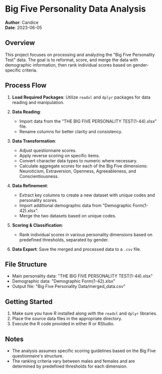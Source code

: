 # Big Five Personality Data Analysis

**Author**: Candice  
**Date**: 2023-06-05

## Overview

This project focuses on processing and analyzing the "Big Five Personality Test" data. The goal is to reformat, score, and merge the data with demographic information, then rank individual scores based on gender-specific criteria.

## Process Flow

1. **Load Required Packages**: Utilize `readxl` and `dplyr` packages for data reading and manipulation.

2. **Data Reading**:
    - Import data from the "THE BIG FIVE PERSONALITY TEST(1-44).xlsx" file.
    - Rename columns for better clarity and consistency.

3. **Data Transformation**:
    - Adjust questionnaire scores.
    - Apply reverse scoring on specific items.
    - Convert character data types to numeric where necessary.
    - Calculate aggregate scores for each of the Big Five dimensions: Neuroticism, Extraversion, Openness, Agreeableness, and Conscientiousness.

4. **Data Refinement**:
    - Extract key columns to create a new dataset with unique codes and personality scores.
    - Import additional demographic data from "Demographic Form(1-42).xlsx".
    - Merge the two datasets based on unique codes.

5. **Scoring & Classification**:
    - Rank individual scores in various personality dimensions based on predefined thresholds, separated by gender.

6. **Data Export**: Save the merged and processed data to a `.csv` file.

## File Structure

- Main personality data: "THE BIG FIVE PERSONALITY TEST(1-44).xlsx"
- Demographic data: "Demographic Form(1-42).xlsx"
- Output file: "Big Five Personality Data/merged_data.csv"

## Getting Started

1. Make sure you have R installed along with the `readxl` and `dplyr` libraries.
2. Place the source data files in the appropriate directory.
3. Execute the R code provided in either R or RStudio.

## Notes

- The analysis assumes specific scoring guidelines based on the Big Five questionnaire's structure.
- The ranking criteria vary between males and females and are determined by predefined thresholds for each dimension.
